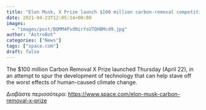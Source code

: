 ```yaml
---
title: "Elon Musk, X Prize launch $100 million carbon-removal competition"
date: 2021-04-23T12:05:14+00:00
images:
  - "images/post/BQMM4PvdNirYsUTQHBMcd9.jpg"
author: "AstroBot"
categories: ["News"]
tags: ["space.com"]
draft: false
---
```


The $100 million Carbon Removal X Prize launched Thursday (April 22), in an attempt to spur the development of technology that can help stave off the worst effects of human-caused climate change. 

Διαβάστε περισσότερα: https://www.space.com/elon-musk-carbon-removal-x-prize
